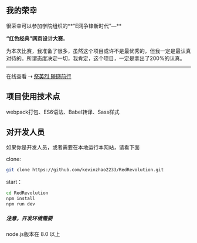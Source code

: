 ## 我的荣幸

很荣幸可以参加学院组织的**“E网争锋新时代”—**

**“红色经典”网页设计大赛**。

为本次比赛，我准备了很多，虽然这个项目或许不是最优秀的，但我一定是最认真对待的。所谓态度决定一切，我肯定，这个项目，一定是拿出了200%的认真。

-----

在线查看 ⇢ [祭英烈 磅礴前行](https://kevin_zhao_2233.gitee.io/redrevolution/)

## 项目使用技术点
webpack打包、ES6语法、Babel转译、Sass样式

## 对开发人员

如果你是开发人员，或者需要在本地运行本网站，请看下面

clone:

```sh
git clone https://github.com/kevinzhao2233/RedRevolution.git
```

start：

```sh
cd RedRevolution
npm install
npm run dev
```

##### 注意，开发环境需要

 node.js版本在 8.0 以上